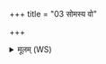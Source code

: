 +++
title = "03 सोमस्य वो"

+++
<details><summary>मूलम् (WS)</summary>

सोमस्य वो बलवतो बलेन मन्युं वि नयामसि ॥ ३ ॥
</details>